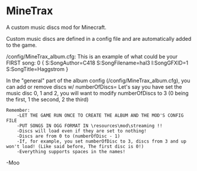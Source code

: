 MineTrax
========

A custom music discs mod for Minecraft.

Custom music discs are defined in a config file and are automatically added to the game.



/config/MineTrax_album.cfg:
This is an example of what could be your FIRST song:
    0 {
        S:SongAuthor=C418
        S:SongFilename=hal3
        I:SongGFXID=1
        S:SongTitle=Haggstrom
    }


In the "general" part of the album config (/config/MineTrax_album.cfg), you can add or remove discs w/ numberOfDiscs=
Let's say you have set the music disc 0, 1 and 2, you will want to modify numberOfDiscs to 3 (0 being the first, 1 the second, 2 the third)

    Remember:
        -LET THE GAME RUN ONCE TO CREATE THE ALBUM AND THE MOD'S CONFIG FILE
        -PUT SONGS IN OGG FORMAT IN \resources\mod\streaming !!
        -Discs will load even if they are set to nothing!
        -Discs are from 0 to (numberOfDisc - 1)
        -If, for example, you set numberOfDisc to 3, discs from 3 and up won't load! (Like said before, The first disc is 0!)
        -Everything supports spaces in the names!
        
-Moo

